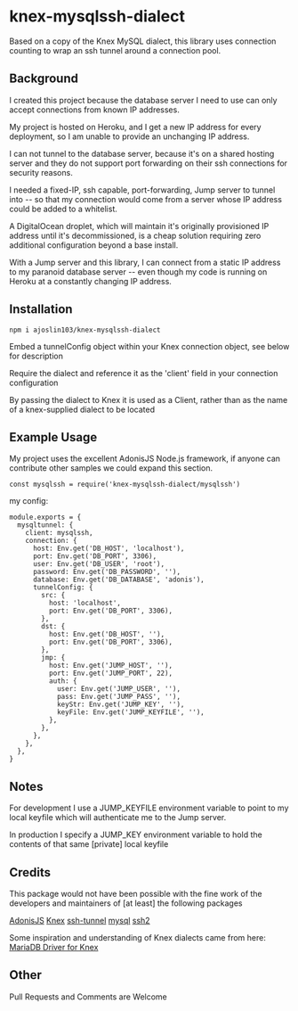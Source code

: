 # knex-mysqlssh-dialect

Based on a copy of the Knex MySQL dialect, this library uses connection counting to wrap an ssh tunnel around a connection pool.

## Background

I created this project because the database server I need to use can only accept connections from known IP addresses.

My project is hosted on Heroku, and I get a new IP address for every deployment, so I am unable to provide an unchanging IP address.

I can not tunnel to the database server, because it's on a shared hosting server and they do not support port forwarding on their ssh connections for security reasons.

I needed a fixed-IP, ssh capable, port-forwarding, Jump server to tunnel into -- so that my connection would come from a server whose IP address could be added to a whitelist.

A DigitalOcean droplet, which will maintain it's originally provisioned IP address until it's decommissioned, is a cheap solution requiring zero additional configuration beyond a base install.

With a Jump server and this library, I can connect from a static IP address to my paranoid database server -- even though my code is running on Heroku at a constantly changing IP address.

## Installation 

```
npm i ajoslin103/knex-mysqlssh-dialect
```

Embed a tunnelConfig object within your Knex connection object, see below for description

Require the dialect and reference it as the 'client' field in your connection configuration

By passing the dialect to Knex it is used as a Client, rather than as the name of a knex-supplied dialect to be located

## Example Usage

My project uses the excellent AdonisJS Node.js framework, if anyone can contribute other samples we could expand this section.

```
const mysqlssh = require('knex-mysqlssh-dialect/mysqlssh')
```

my config:

```
module.exports = {
  mysqltunnel: {
    client: mysqlssh,
    connection: {
      host: Env.get('DB_HOST', 'localhost'),
      port: Env.get('DB_PORT', 3306),
      user: Env.get('DB_USER', 'root'),
      password: Env.get('DB_PASSWORD', ''),
      database: Env.get('DB_DATABASE', 'adonis'),
      tunnelConfig: {
        src: {
          host: 'localhost',
          port: Env.get('DB_PORT', 3306),
        },
        dst: {
          host: Env.get('DB_HOST', ''),
          port: Env.get('DB_PORT', 3306),
        },
        jmp: {
          host: Env.get('JUMP_HOST', ''),
          port: Env.get('JUMP_PORT', 22),
          auth: {
            user: Env.get('JUMP_USER', ''),
            pass: Env.get('JUMP_PASS', ''),
            keyStr: Env.get('JUMP_KEY', ''),
            keyFile: Env.get('JUMP_KEYFILE', ''),
          },
        },
      },
    },
  },
}
```

## Notes

For development I use a JUMP_KEYFILE environment variable to point to my local keyfile which will authenticate me to the Jump server.

In production I specify a JUMP_KEY environment variable to hold the contents of that same [private] local keyfile

## Credits

This package would not have been possible with the fine work of the developers and maintainers of [at least] the following packages

[AdonisJS](https://adonisjs.com/) [Knex](http://knexjs.org/) [ssh-tunnel](https://github.com/agebrock/tunnel-ssh) [mysql](https://github.com/mysqljs/mysql) [ssh2](https://github.com/mscdex/ssh2)

Some inspiration and understanding of Knex dialects came from here: [MariaDB Driver for Knex](https://wildwolf.name/mariadb-driver-for-knex/)

## Other

Pull Requests and Comments are Welcome

